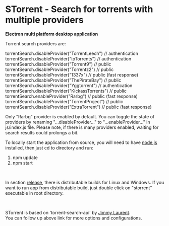 # STorrent - Search for torrents with multiple providers

**Electron multi platform desktop application**

Torrent search providers are:

torrentSearch.disableProvider("TorrentLeech") // authentication <br>
torrentSearch.disableProvider("IpTorrents") // authentication <br>
torrentSearch.disableProvider("Torrent9") // public <br>
torrentSearch.disableProvider("Torrentz2") // public <br>
torrentSearch.disableProvider("1337x") // public (fast response) <br>
torrentSearch.disableProvider("ThePirateBay") // public <br>
torrentSearch.disableProvider("Yggtorrent") // authentication <br>
torrentSearch.disableProvider("KickassTorrents") // public <br>
torrentSearch.enableProvider("Rarbg") // public (fast response) <br>
torrentSearch.disableProvider("TorrentProject") // public <br>
torrentSearch.disableProvider("ExtraTorrent") // public (fast response)

Only "Rarbg" provider is enabled by default. You can toggle the state of providers by renaming "...disableProvider..." to "...enableProvider..." in js/index.js file. Please note, if there is many providers enabled, waiting for search results could prolongs a bit.

To locally start the application from source, you will need to have [node.js](https://nodejs.org/en/) installed, then just cd to directory and run:

1. npm update
2. npm start

<br>

In section [release](https://github.com/SrdjanMilic/STorrent/releases), there is distributable builds for Linux and Windows. If you want to run app from distributable build, just double click on "storrent" executable in root directory.

<br>

STorrent is based on 'torrent-search-api' by [Jimmy Laurent](https://github.com/JimmyLaurent/torrent-search-api). <br>
You can follow up above link for more options and configurations.
